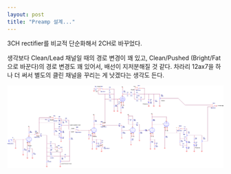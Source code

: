 ```yaml
---
layout: post
title: "Preamp 설계..."
---
```



3CH rectifier를 비교적 단순화해서 2CH로 바꾸었다.

생각보다 Clean/Lead 채널일 때의 경로 변경이 꽤 있고, Clean/Pushed (Bright/Fat 으로 바꾼다)의 경로 변경도 꽤 있어서, 배선이 지저분해질 것 같다. 차라리 12ax7을 하나 더 써서 별도의 클린 채널을 꾸리는 게 낫겠다는 생각도 든다.



![image](/assets/images/34b5e9002f1dee439f3915a6b184fb93.png)


